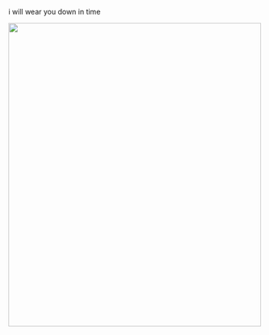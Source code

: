   i will wear you down in time <p align="center">
     
     
  <img src="https://64.media.tumblr.com/29eec3d818e79527807f37fb6f9aa3ac/0ad6909f2b92b2da-02/s2048x3072/c0d75e71db4b6ef5e81eb4bb4c59fd65d8b6ee8b.pnj" width="500" height="600">
   
</p>
